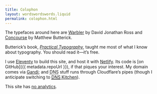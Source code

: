 ```yaml
---
title: Colophon
layout: wordswordswords.liquid
permalink: colophon.html
---
```


The typefaces around here are [Warbler](https://djr.com/warbler) by David Jonathan Ross and [Concourse](https://mbtype.com/fonts/concourse) by Matthew Butterick.

Butterick’s book, [_Practical Typography_](https://practicaltypography.com), taught me most of what I know about typography. You should read it—it’s free.

I use [Eleventy](https://www.11ty.dev) to build this site, and host it with [Netlify](https://www.netlify.com). Its code is [on GitHub]({{ metadata.repoUrl }}), if that piques your interest. My domain comes via [Gandi](https://www.gandi.net); and <abbr title="Domain Name System">DNS</abbr> stuff runs through Cloudflare’s pipes (though I anticipate switching to [<abbr title="Domain Name System">DNS</abbr> Kitchen](https://dns.kitchen)).

This site has [no analytics](/privacy).

